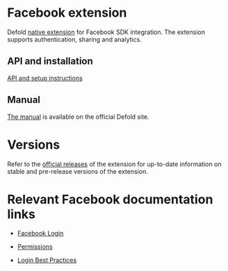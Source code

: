 # Facebook extension

Defold [native extension](https://www.defold.com/manuals/extensions/) for Facebook SDK integration. The extension supports authentication, sharing and analytics.


## API and installation

[API and setup instructions](https://defold.github.io/extension-facebook)


## Manual

[The manual](https://www.defold.com/manuals/facebook/) is available on the official Defold site.


# Versions

Refer to the [official releases](https://github.com/defold/extension-facebook/releases) of the extension for up-to-date information on stable and pre-release versions of the extension.


# Relevant Facebook documentation links

* [Facebook Login](https://developers.facebook.com/docs/facebook-login)

* [Permissions](https://developers.facebook.com/docs/facebook-login/permissions)

* [Login Best Practices](https://developers.facebook.com/docs/facebook-login/best-practices)
